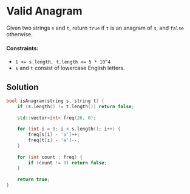 # Valid Anagram
Given two strings `s` and `t`, return `true` if `t` is an 
anagram of `s`, and `false` otherwise.

#### Constraints:
- `1 <= s.length, t.length <= 5 * 10^4`
- `s` and `t` consist of lowercase English letters.

## Solution
```cpp
bool isAnagram(string s, string t) {
    if (s.length() != t.length()) return false;
        
    std::vector<int> freq(26, 0);
        
    for (int i = 0; i < s.length(); i++) {
        freq[s[i] - 'a']++;
        freq[t[i] - 'a']--; 
    }
        
    for (int count : freq) {
        if (count != 0) return false;
    }
        
    return true;
}
```